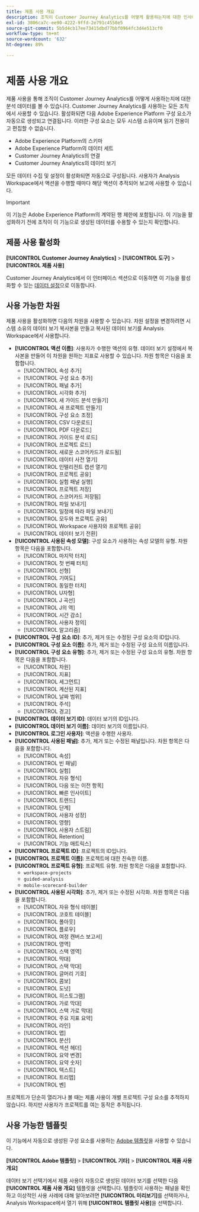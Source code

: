 ```yaml
---
title: 제품 사용 개요
description: 조직이 Customer Journey Analytics를 어떻게 활용하는지에 대한 인사이트와 보고서를 확인합니다.
exl-id: 3806ca7c-ee90-4222-9ffd-2e791c4550e5
source-git-commit: 5b5d4cb17ee73415dbd77bbf0964fc3d4e513cf0
workflow-type: tm+mt
source-wordcount: '632'
ht-degree: 89%

---
```


# 제품 사용 개요

제품 사용을 통해 조직이 Customer Journey Analytics를 어떻게 사용하는지에 대한 분석 데이터를 볼 수 있습니다. Customer Journey Analytics를 사용하는 모든 조직에서 사용할 수 있습니다. 활성화되면 다음 Adobe Experience Platform 구성 요소가 자동으로 생성되고 연결됩니다. 이러한 구성 요소는 모두 시스템 소유이며 읽기 전용이고 편집할 수 없습니다.

* Adobe Experience Platform의 스키마
* Adobe Experience Platform의 데이터 세트
* Customer Journey Analytics의 연결
* Customer Journey Analytics의 데이터 보기

모든 데이터 수집 및 설정이 활성화되면 자동으로 구성됩니다. 사용자가 Analysis Workspace에서 액션을 수행할 때마다 해당 액션이 추적되어 보고에 사용할 수 있습니다.

>[!IMPORTANT]
>
>이 기능은 Adobe Experience Platform의 계약된 행 제한에 포함됩니다. 이 기능을 활성화하기 전에 조직이 이 기능으로 생성된 데이터를 수용할 수 있는지 확인합니다.

## 제품 사용 활성화

**[!UICONTROL Customer Journey Analytics]** > **[!UICONTROL 도구]** > **[!UICONTROL 제품 사용]**

Customer Journey Analytics에서 이 인터페이스 섹션으로 이동하면 이 기능을 활성화할 수 있는 [데이터 설정](data-settings.md)으로 이동합니다.

## 사용 가능한 차원

제품 사용을 활성화하면 다음의 차원을 사용할 수 있습니다. 차원 설정을 변경하려면 시스템 소유의 데이터 보기 복사본을 만들고 복사된 데이터 보기를 Analysis Workspace에서 사용합니다.

* **[!UICONTROL 액션 이름]**: 사용자가 수행한 액션의 유형. 데이터 보기 설정에서 복사본을 만들어 이 차원을 원하는 지표로 사용할 수 있습니다. 차원 항목은 다음을 포함합니다.
   * [!UICONTROL 속성 추가]
   * [!UICONTROL 구성 요소 추가]
   * [!UICONTROL 패널 추가]
   * [!UICONTROL 시각화 추가]
   * [!UICONTROL 새 가이드 분석 만들기]
   * [!UICONTROL 새 프로젝트 만들기]
   * [!UICONTROL 구성 요소 조정]
   * [!UICONTROL CSV 다운로드]
   * [!UICONTROL PDF 다운로드]
   * [!UICONTROL 가이드 분석 로드]
   * [!UICONTROL 프로젝트 로드]
   * [!UICONTROL 새로운 스코어카드가 로드됨]
   * [!UICONTROL 데이터 사전 열기]
   * [!UICONTROL 인텔리전트 캡션 열기]
   * [!UICONTROL 프로젝트 공유]
   * [!UICONTROL 실험 패널 실행]
   * [!UICONTROL 프로젝트 저장]
   * [!UICONTROL 스코어카드 저장됨]
   * [!UICONTROL 파일 보내기]
   * [!UICONTROL 일정에 따라 파일 보내기]
   * [!UICONTROL 모두와 프로젝트 공유]
   * [!UICONTROL Workspace 사용자와 프로젝트 공유]
   * [!UICONTROL 데이터 보기 전환]
* **[!UICONTROL 사용된 속성 모델]**: 구성 요소가 사용하는 속성 모델의 유형. 차원 항목은 다음을 포함합니다.
   * [!UICONTROL 마지막 터치]
   * [!UICONTROL 첫 번째 터치]
   * [!UICONTROL 선형]
   * [!UICONTROL 기여도]
   * [!UICONTROL 동일한 터치]
   * [!UICONTROL U자형]
   * [!UICONTROL J 곡선]
   * [!UICONTROL J의 역]
   * [!UICONTROL 시간 감소]
   * [!UICONTROL 사용자 정의]
   * [!UICONTROL 알고리즘]
* **[!UICONTROL 구성 요소 ID]**: 추가, 제거 또는 수정된 구성 요소의 ID입니다.
* **[!UICONTROL 구성 요소 이름]**: 추가, 제거 또는 수정된 구성 요소의 이름입니다.
* **[!UICONTROL 구성 요소 유형]**: 추가, 제거 또는 수정된 구성 요소의 유형. 차원 항목은 다음을 포함합니다.
   * [!UICONTROL 차원]
   * [!UICONTROL 지표]
   * [!UICONTROL 세그먼트]
   * [!UICONTROL 계산된 지표]
   * [!UICONTROL 날짜 범위]
   * [!UICONTROL 주석]
   * [!UICONTROL 경고]
* **[!UICONTROL 데이터 보기 ID]**: 데이터 보기의 ID입니다.
* **[!UICONTROL 데이터 보기 이름]**: 데이터 보기의 이름입니다.
* **[!UICONTROL 로그인 사용자]**: 액션을 수행한 사용자.
* **[!UICONTROL 사용된 패널]**: 추가, 제거 또는 수정된 패널입니다. 차원 항목은 다음을 포함합니다.
   * [!UICONTROL 속성]
   * [!UICONTROL 빈 패널]
   * [!UICONTROL 실험]
   * [!UICONTROL 자유 형식]
   * [!UICONTROL 다음 또는 이전 항목]
   * [!UICONTROL 빠른 인사이트]
   * [!UICONTROL 트렌드]
   * [!UICONTROL 단계]
   * [!UICONTROL 사용자 성장]
   * [!UICONTROL 영향]
   * [!UICONTROL 사용자 스트림]
   * [!UICONTROL Retention]
   * [!UICONTROL 기능 매트릭스]
* **[!UICONTROL 프로젝트 ID]**: 프로젝트의 ID입니다.
* **[!UICONTROL 프로젝트 이름]**: 프로젝트에 대한 친숙한 이름.
* **[!UICONTROL 프로젝트 유형]**: 프로젝트 유형. 차원 항목은 다음을 포함합니다.
   * `workspace-projects`
   * `guided-analysis`
   * `mobile-scorecard-builder`
* **[!UICONTROL 사용된 시각화]**: 추가, 제거 또는 수정된 시각화. 차원 항목은 다음을 포함합니다.
   * [!UICONTROL 자유 형식 테이블]
   * [!UICONTROL 코호트 테이블]
   * [!UICONTROL 폴아웃]
   * [!UICONTROL 플로우]
   * [!UICONTROL 여정 캔버스 보고서]
   * [!UICONTROL 영역]
   * [!UICONTROL 스택 영역]
   * [!UICONTROL 막대]
   * [!UICONTROL 스택 막대]
   * [!UICONTROL 글머리 기호]
   * [!UICONTROL 콤보]
   * [!UICONTROL 도넛]
   * [!UICONTROL 히스토그램]
   * [!UICONTROL 가로 막대]
   * [!UICONTROL 스택 가로 막대]
   * [!UICONTROL 주요 지표 요약]
   * [!UICONTROL 라인]
   * [!UICONTROL 맵]
   * [!UICONTROL 분산]
   * [!UICONTROL 섹션 헤더]
   * [!UICONTROL 요약 변경]
   * [!UICONTROL 요약 숫자]
   * [!UICONTROL 텍스트]
   * [!UICONTROL 트리맵]
   * [!UICONTROL 벤]

프로젝트가 단순히 열리거나 볼 때는 제품 사용이 개별 프로젝트 구성 요소를 추적하지 않습니다. 하지만 사용자가 프로젝트를 여는 동작은 추적됩니다.

## 사용 가능한 템플릿

이 기능에서 자동으로 생성된 구성 요소를 사용하는 [Adobe 템플릿](/help/analysis-workspace/templates/use-templates.md)을 사용할 수 있습니다.

**[!UICONTROL Adobe 템플릿]** > **[!UICONTROL 기타]** > **[!UICONTROL 제품 사용 개요]**

데이터 보기 선택기에서 제품 사용이 자동으로 생성된 데이터 보기를 선택한 다음 **[!UICONTROL 제품 사용 개요]** 템플릿을 선택합니다. 템플릿이 사용하는 패널을 확인하고 이상적인 사용 사례에 대해 알아보려면 **[!UICONTROL 미리보기]**&#x200B;를 선택하거나, Analysis Workspace에서 열기 위해 **[!UICONTROL 템플릿 사용]**&#x200B;을 선택합니다.
